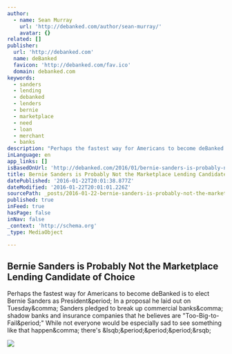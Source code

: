 ```yaml
---
author:
  - name: Sean Murray
    url: 'http://debanked.com/author/sean-murray/'
    avatar: {}
related: []
publisher:
  url: 'http://debanked.com'
  name: deBanked
  favicon: 'http://debanked.com/fav.ico'
  domain: debanked.com
keywords:
  - sanders
  - lending
  - debanked
  - lenders
  - bernie
  - marketplace
  - need
  - loan
  - merchant
  - banks
description: "Perhaps the fastest way for Americans to become deBanked is to elect Bernie Sanders as President. In a proposal he laid out on Tuesday, Sanders pledged to break up commercial banks, shadow banks and insurance companies that he believes are \"Too-Big-to-Fail.\" While not everyone would be especially sad to see something like that happen, there's [...]"
inLanguage: en
app_links: []
isBasedOnUrl: 'http://debanked.com/2016/01/bernie-sanders-is-probably-not-the-marketplace-lending-candidate-of-choice/'
title: Bernie Sanders is Probably Not the Marketplace Lending Candidate of Choice
datePublished: '2016-01-22T20:01:38.877Z'
dateModified: '2016-01-22T20:01:01.226Z'
sourcePath: _posts/2016-01-22-bernie-sanders-is-probably-not-the-marketplace-lending-candi.md
published: true
inFeed: true
hasPage: false
inNav: false
_context: 'http://schema.org'
_type: MediaObject

---
```

<article style=""><h1>Bernie Sanders is Probably Not the Marketplace Lending Candidate of Choice</h1><p>Perhaps the fastest way for Americans to become deBanked is to elect Bernie Sanders as President&amp;period; In a proposal he laid out on Tuesday&amp;comma; Sanders pledged to break up commercial banks&amp;comma; shadow banks and insurance companies that he believes are "Too-Big-to-Fail&amp;period;" While not everyone would be especially sad to see something like that happen&amp;comma; there's &amp;lsqb;&amp;period;&amp;period;&amp;period;&amp;rsqb;</p><img src="http://debanked.com/wp-content/uploads/2016/01/49014685_S.jpg" /></article>
